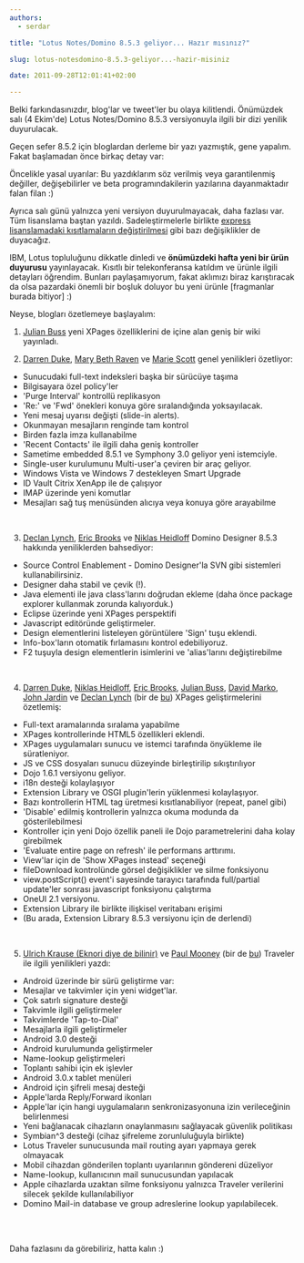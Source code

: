 ```yaml
---
authors:
  - serdar

title: "Lotus Notes/Domino 8.5.3 geliyor... Hazır mısınız?"

slug: lotus-notesdomino-8.5.3-geliyor...-hazir-misiniz

date: 2011-09-28T12:01:41+02:00

---
```


Belki farkındasınızdır, blog'lar ve tweet'ler bu olaya kilitlendi. Önümüzdek salı (4 Ekim'de) Lotus Notes/Domino 8.5.3 versiyonuyla ilgili bir dizi yenilik duyurulacak.
<!-- more -->
Geçen sefer 8.5.2 için bloglardan derleme bir yazı yazmıştık, gene yapalım. Fakat başlamadan önce birkaç detay var:

Öncelikle yasal uyarılar: Bu yazdıklarım söz verilmiş veya garantilenmiş değiller, değişebilirler ve beta programındakilerin yazılarına dayanmaktadır falan filan :)

Ayrıca salı günü yalnızca yeni versiyon duyurulmayacak, daha fazlası var. Tüm lisanslama baştan yazıldı. Sadeleştirmelerle birlikte [express lisanslamadaki kısıtlamaların değiştirilmesi](http://www.edbrill.com/ebrill/edbrill.nsf/dx/domino-express-restrictions-in-853) gibi bazı değişiklikler de duyacağız.

IBM, Lotus topluluğunu dikkatle dinledi ve **önümüzdeki hafta yeni bir ürün duyurusu** yayınlayacak. Kısıtlı bir telekonferansa katıldım ve ürünle ilgili detayları öğrendim. Bunları paylaşamıyorum, fakat aklımızı biraz karıştıracak da olsa pazardaki önemli bir boşluk doluyor bu yeni ürünle \[fragmanlar burada bitiyor\] :)

Neyse, blogları özetlemeye başlayalım:

1. [Julian Buss](http://xpageswiki.com/web/youatnotes/wiki-xpages.nsf/dx/Whats_new_in_Domino_8.5.3) yeni XPages özelliklerini de içine alan geniş bir wiki yayınladı.

2. [Darren Duke](http://blog.darrenduke.net/darren/ddbz.nsf/dx/domino-and-notes-8.5.3-has-reached-code-drop-5-that-means-the-embago-is-over-so-what-is-new.htm), [Mary Beth Raven](http://www.notesdesignblog.com/NotesDesignBlog/NDBlog.nsf/dx/a-few-of-the-things-coming-in-notes-8.5.3.htm) ve [Marie Scott](http://crashtestchix.com/2011/08/04/good-news-new-8-5-3-imap-commandsfeatures/) genel yenilikleri özetliyor:

* Sunucudaki full-text indeksleri başka bir sürücüye taşıma
* Bilgisayara özel policy'ler
* 'Purge Interval' kontrollü replikasyon
* 'Re:' ve 'Fwd' önekleri konuya göre sıralandığında yoksayılacak.
* Yeni mesaj uyarısı değişti (slide-in alerts).
* Okunmayan mesajların renginde tam kontrol
* Birden fazla imza kullanabilme
* 'Recent Contacts' ile ilgili daha geniş kontroller
* Sametime embedded 8.5.1 ve Symphony 3.0 geliyor yeni istemciyle.
* Single-user kurulumunu Multi-user'a çeviren bir araç geliyor.
* Windows Vista ve Windows 7 destekleyen Smart Upgrade
* ID Vault Citrix XenApp ile de çalışıyor
* IMAP üzerinde yeni komutlar
* Mesajları sağ tuş menüsünden alıcıya veya konuya göre arayabilme

<br />

3. [Declan Lynch](http://www.qtzar.com/blogs/qtzar.nsf/Blog.xsp?entry=1wdacr5ugwf0g), [Eric Brooks](http://www.bleedyellow.com/blogs/erik/entry/8_5_3_app_dev_keeps_moving_forward?lang=en) ve [Niklas Heidloff](http://heidloff.net/home.nsf/dx/09272011023837AMNHE9T8.htm) Domino Designer 8.5.3 hakkında yeniliklerden bahsediyor:

* Source Control Enablement - Domino Designer'la SVN gibi sistemleri kullanabilirsiniz.
* Designer daha stabil ve çevik (!).
* Java elementi ile java class'larını doğrudan ekleme (daha önce package explorer kullanmak zorunda kalıyorduk.)
* Eclipse üzerinde yeni XPages perspektifi
* Javascript editöründe geliştirmeler.
* Design elementlerini listeleyen görüntülere 'Sign' tuşu eklendi.
* Info-box'ların otomatik fırlamasını kontrol edebiliyoruz.
* F2 tuşuyla design elementlerin isimlerini ve 'alias'larını değiştirebilme

<br />

4. [Darren Duke](http://blog.darrenduke.net/darren/ddbz.nsf/dx/domino-and-notes-8.5.3-has-reached-code-drop-5-that-means-the-embago-is-over-so-what-is-new.htm), [Niklas Heidloff](http://heidloff.net/home.nsf/dx/09272011023837AMNHE9T8.htm), [Eric Brooks](http://www.bleedyellow.com/blogs/erik/entry/8_5_3_app_dev_keeps_moving_forward?lang=en), [Julian Buss](http://www.juliusbuss.de/web/youatnotes/blog-jb.nsf/dx/huge-starting-time-improvement-for-xpages-applications-in-the-notes-8.5.3-client.htm), [David Marko](http://blog.tcl-digitrade.com/blogs/tcl-digitrade-blog.nsf/dx/14.07.2011111755DMACWS.htm), [John Jardin](http://jvjardin.wordpress.com/2011/09/12/notesdomino-8-5-3-launch-date-and-xpages-release-notes/) ve [Declan Lynch](http://www.qtzar.com/blogs/qtzar.nsf/Blog.xsp?entry=1wdacr5ugwf0g) (bir de [bu](http://www.qtzar.com/blogs/qtzar.nsf/Blog.xsp?entry=mfr6u1708ow0)) XPages geliştirmelerini özetlemiş:

* Full-text aramalarında sıralama yapabilme
* XPages kontrollerinde HTML5 özellikleri eklendi.
* XPages uygulamaları sunucu ve istemci tarafında önyükleme ile süratleniyor.
* JS ve CSS dosyaları sunucu düzeyinde birleştirilip sıkıştırılıyor
* Dojo 1.6.1 versiyonu geliyor.
* i18n desteği kolaylaşıyor
* Extension Library ve OSGI plugin'lerin yüklenmesi kolaylaşıyor.
* Bazı kontrollerin HTML tag üretmesi kısıtlanabiliyor (repeat, panel gibi)
* 'Disable' edilmiş kontrollerin yalnızca okuma modunda da gösterilebilmesi
* Kontroller için yeni Dojo özellik paneli ile Dojo parametrelerini daha kolay girebilmek
* 'Evaluate entire page on refresh' ile performans arttırımı.
* View'lar için de 'Show XPages instead' seçeneği
* fileDownload kontrolünde görsel değişiklikler ve silme fonksiyonu
* view.postScript() event'i sayesinde tarayıcı tarafında full/partial update'ler sonrası javascript fonksiyonu çalıştırma
* OneUI 2.1 versiyonu.
* Extension Library ile birlikte ilişkisel veritabanı erişimi
* (Bu arada, Extension Library 8.5.3 versiyonu için de derlendi)

<br />

5. [Ulrich Krause (Eknori diye de bilinir)](http://www.eknori.de/2011-06-11/lnt-8-5-3-new-widgets-for-android/) ve [Paul Mooney](http://www.pmooney.net/2011/06/lotus-traveler-8-5-3-approving-devices-to-access-data/) (bir de [bu](http://www.pmooney.net/2011/08/traveler-whats-coming-with-8-5-3/)) Traveler ile ilgili yenilikleri yazdı:

* Android üzerinde bir sürü geliştirme var:
* Mesajlar ve takvimler için yeni widget'lar.
* Çok satırlı signature desteği
* Takvimle ilgili geliştirmeler
* Takvimlerde 'Tap-to-Dial'
* Mesajlarla ilgili geliştirmeler
* Android 3.0 desteği
* Android kurulumunda geliştirmeler
* Name-lookup geliştirmeleri
* Toplantı sahibi için ek işlevler
* Android 3.0.x tablet menüleri
* Android için şifreli mesaj desteği
* Apple'larda Reply/Forward ikonları
* Apple'lar için hangi uygulamaların senkronizasyonuna izin verileceğinin belirlenmesi
* Yeni bağlanacak cihazların onaylanmasını sağlayacak güvenlik politikası
* Symbian\^3 desteği (cihaz şifreleme zorunluluğuyla birlikte)
* Lotus Traveler sunucusunda mail routing ayarı yapmaya gerek olmayacak
* Mobil cihazdan gönderilen toplantı uyarılarının göndereni düzeliyor
* Name-lookup, kullanıcının mail sunucusundan yapılacak
* Apple cihazlarda uzaktan silme fonksiyonu yalnızca Traveler verilerini silecek şekilde kullanılabiliyor
* Domino Mail-in database ve group adreslerine lookup yapılabilecek.

<br />

<br />

Daha fazlasını da görebiliriz, hatta kalın :)
